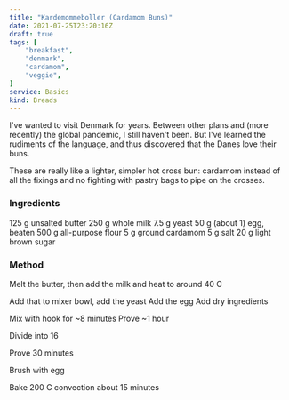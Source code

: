 ```yaml
---
title: "Kardemommeboller (Cardamom Buns)"
date: 2021-07-25T23:20:16Z
draft: true
tags: [
    "breakfast",
    "denmark",
    "cardamom",
    "veggie",
]
service: Basics
kind: Breads
---
```


I've wanted to visit Denmark for years. Between other plans and (more recently) the global pandemic, I still haven't been. But I've learned the rudiments of the language, and thus discovered that the Danes love their buns.

These are really like a lighter, simpler hot cross bun: cardamom instead of all the fixings and no fighting with pastry bags to pipe on the crosses.

### Ingredients

125 g unsalted butter
250 g whole milk
7.5 g yeast
50 g (about 1) egg, beaten
500 g all-purpose flour
5 g ground cardamom
5 g salt
20 g light brown sugar

### Method

Melt the butter, then add the milk and heat to around 40 C

Add that to mixer bowl, add the yeast
Add the egg
Add dry ingredients

Mix with hook for ~8 minutes
Prove ~1 hour

Divide into 16

Prove 30 minutes

Brush with egg

Bake 200 C convection about 15 minutes
